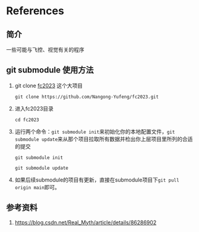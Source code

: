 # References

## 简介

一些可能与飞控、视觉有关的程序

## git submodule 使用方法

1. git clone [fc2023](..) 这个大项目

   ```shell
   git clone https://github.com/Nangong-Yufeng/fc2023.git
   ```

2. 进入fc2023目录

   ```
   cd fc2023
   ```

3. 运行两个命令：`git submodule init`来初始化你的本地配置文件，`git submodule update`来从那个项目拉取所有数据并检出你上层项目里所列的合适的提交

   ```shell
   git submodule init
   ```

   ```shell
   git submodule update
   ```

4. 如果后续submodule的项目有更新，直接在submodule项目下`git pull origin main`即可。

## 参考资料

1. https://blog.csdn.net/Real_Myth/article/details/86286902